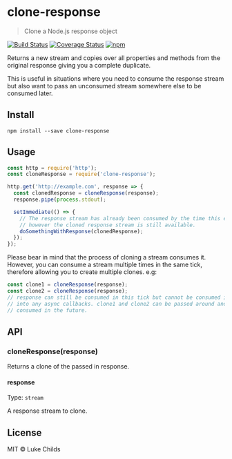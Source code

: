 # clone-response

> Clone a Node.js response object

[![Build Status](https://travis-ci.org/lukechilds/clone-response.svg?branch=master)](https://travis-ci.org/lukechilds/clone-response)
[![Coverage Status](https://coveralls.io/repos/github/lukechilds/clone-response/badge.svg?branch=master)](https://coveralls.io/github/lukechilds/clone-response?branch=master)
[![npm](https://img.shields.io/npm/v/clone-response.svg)](https://www.npmjs.com/package/clone-response)

Returns a new stream and copies over all properties and methods from the original response giving you a complete duplicate.

This is useful in situations where you need to consume the response stream but also want to pass an unconsumed stream somewhere else to be consumed later.

## Install

```shell
npm install --save clone-response
```

## Usage

```js
const http = require('http');
const cloneResponse = require('clone-response');

http.get('http://example.com', response => {
  const clonedResponse = cloneResponse(response);
  response.pipe(process.stdout);

  setImmediate(() => {
    // The response stream has already been consumed by the time this executes,
    // however the cloned response stream is still available.
    doSomethingWithResponse(clonedResponse);
  });
});
```

Please bear in mind that the process of cloning a stream consumes it. However, you can consume a stream multiple times in the same tick, therefore allowing you to create multiple clones. e.g:

```js
const clone1 = cloneResponse(response);
const clone2 = cloneResponse(response);
// response can still be consumed in this tick but cannot be consumed if passed
// into any async callbacks. clone1 and clone2 can be passed around and be
// consumed in the future.
```

## API

### cloneResponse(response)

Returns a clone of the passed in response.

#### response

Type: `stream`

A response stream to clone.

## License

MIT © Luke Childs
